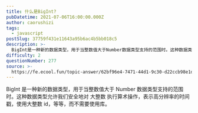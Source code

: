 ```yaml
---
title: 什么是BigInt?
pubDatetime: 2021-07-06T16:00:00.000Z
author: caorushizi
tags:
  - javascript
postSlug: 37759f431e11643a95b6ac4b5bb018c5
description: >-
  BigInt是一种新的数据类型，用于当整数值大于Number数据类型支持的范围时。这种数据类型允许我们安全地对大整数执行算术操作，表示高分辨率的时间戳，使用大整数id，等等，而不需要使用库。
difficulty: 2
questionNumber: 277
source: >-
  https://fe.ecool.fun/topic-answer/62bf96e4-7471-44d1-9c30-d22ccb98e1d3?orderBy=updateTime&order=desc&tagId=10
---
```


BigInt 是一种新的数据类型，用于当整数值大于 Number 数据类型支持的范围时。这种数据类型允许我们安全地对 大整数 执行算术操作，表示高分辨率的时间戳，使用大整数 id，等等，而不需要使用库。
